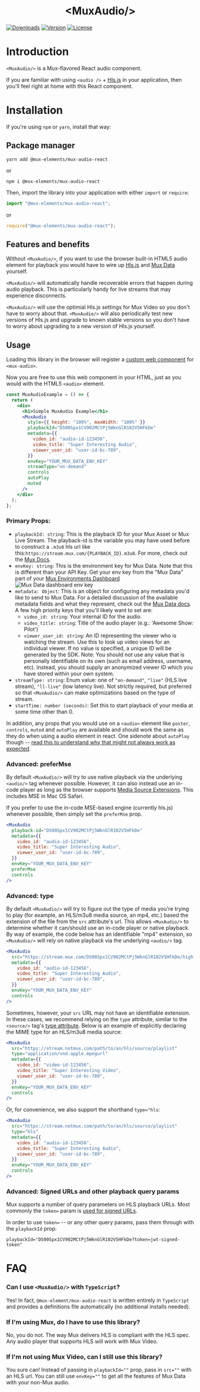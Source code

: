 <p align="center">
  <h1 align="center">&lt;MuxAudio/&gt;</h1>
  <a href="https://npmcharts.com/compare/@mux-elements/mux-audio-react?interval=30"><img src="https://img.shields.io/npm/dm/@mux-elements/mux-audio-react.svg?sanitize=true" alt="Downloads"></a>
    <a href="https://www.npmjs.com/package/@mux-elements/mux-audio-react"><img src="https://img.shields.io/npm/v/@mux-elements/mux-audio-react.svg?sanitize=true" alt="Version"></a>
    <a href="https://www.npmjs.com/package/@mux-elements/mux-audio-react"><img src="https://img.shields.io/npm/l/@mux-elements/mux-audio-react.svg?sanitize=true" alt="License"></a>
</p>

# Introduction

`<MuxAudio/>` is a Mux-flavored React audio component.

If you are familiar with using `<audio />` + [Hls.js](https://github.com/video-dev/hls.js) in your application, then you'll feel right at home with this React component.

# Installation

If you're using `npm` or `yarn`, install that way:

## Package manager

```
yarn add @mux-elements/mux-audio-react
```

or

```
npm i @mux-elements/mux-audio-react
```

Then, import the library into your application with either `import` or `require`:

```js
import "@mux-elements/mux-audio-react";
```

or

```js
require("@mux-elements/mux-audio-react");
```

## Features and benefits

Without `<MuxAudio/>`, if you want to use the browser built-in HTML5 audio element for playback you would have to wire up [Hls.js](https://github.com/video-dev/hls.js) and [Mux Data](https://docs.mux.com/guides/data/monitor-hls-js) yourself.

`<MuxAudio/>` will automatically handle recoverable errors that happen during audio playback. This is particularly handy for live streams that may experience disconnects.

`<MuxAudio/>` will use the optimial Hls.js settings for Mux Video so you don't have to worry about that. `<MuxAudio/>` will also periodically test new versions of Hls.js and upgrade to known stable versions so you don't have to worry about upgrading to a new version of Hls.js yourself.

## Usage

Loading this library in the browser will register a [custom web component](https://developer.mozilla.org/en-US/docs/Web/Web_Components) for `<mux-audio>`.

Now you are free to use this web component in your HTML, just as you would with the HTML5 `<audio>` element.

```jsx
const MuxAudioExample = () => {
  return (
    <div>
      <h1>Simple MuxAudio Example</h1>
      <MuxAudio
        style={{ height: "100%", maxWidth: "100%" }}
        playbackId="DS00Spx1CV902MCtPj5WknGlR102V5HFkDe"
        metadata={{
          video_id: "audio-id-123456",
          video_title: "Super Interesting Audio",
          viewer_user_id: "user-id-bc-789",
        }}
        envKey="YOUR_MUX_DATA_ENV_KEY"
        streamType="on-demand"
        controls
        autoPlay
        muted
      />
    </div>
  );
};
```

### Primary Props:

- `playbackId: string`: This is the playback ID for your Mux Asset or Mux Live Stream. The playback-id is the variable you may have used before to construct a `.m3u8` hls url like this:`https://stream.mux.com/{PLAYBACK_ID}.m3u8`. For more, check out the [Mux Docs](https://docs.mux.com/guides/video/play-your-videos#1-get-your-playback-id).
- `envKey: string`: This is the environment key for Mux Data. Note that this is different than your API Key. Get your env key from the "Mux Data" part of your [Mux Environments Dashboard](https://dashboard.mux.com/environments)
  <img src="../../images/env-key.png" alt="Mux Data dashboard env key"></img>
- `metadata: Object`: This is an object for configuring any metadata you'd like to send to Mux Data. For a detailed discussion of the available metadata fields and what they represent, check out the [Mux Data docs](https://docs.mux.com/guides/data/make-your-data-actionable-with-metadata). A few high priority keys that you'll likely want to set are:
  - `video_id: string`: Your internal ID for the audio.
  - `video_title: string`: Title of the audio player (e.g.: 'Awesome Show: Pilot')
  - `viewer_user_id: string`: An ID representing the viewer who is watching the stream. Use this to look up video views for an individual viewer. If no value is specified, a unique ID will be generated by the SDK. Note: You should not use any value that is personally identifiable on its own (such as email address, username, etc). Instead, you should supply an anonymized viewer ID which you have stored within your own system.
- `streamType: string`: Enum value: one of `"on-demand"`, `"live"` (HLS live stream), `"ll-live"` (low latency live). Not strictly required, but preferred so that `<MuxAudio/>` can make optimizations based on the type of stream.
- `startTime: number (seconds)`: Set this to start playback of your media at some time other than 0.

In addition, any props that you would use on a `<audio>` element like `poster`, `controls`, `muted` and `autoPlay` are available and should work the same as they do when using a audio element in react. One sidenote about `autoPlay` though -- [read this to understand why that might not always work as expected](https://docs.mux.com/guides/video/web-autoplay-your-videos).

### Advanced: preferMse

By default `<MuxAudio/>` will try to use native playback via the underlying `<audio/>` tag whenever possible. However, it can also instead use an in-code player as long as the browser supports [Media Source Extensions](https://developer.mozilla.org/en-US/docs/Web/API/Media_Source_Extensions_API). This includes MSE in Mac OS Safari.

If you prefer to use the in-code MSE-based engine (currently hls.js) whenever possible, then simply set the `preferMse` prop.

```jsx
<MuxAudio
  playback-id="DS00Spx1CV902MCtPj5WknGlR102V5HFkDe"
  metadata={{
    video_id: "audio-id-123456",
    video_title: "Super Interesting Audio",
    viewer_user_id: "user-id-bc-789",
  }}
  envKey="YOUR_MUX_DATA_ENV_KEY"
  preferMse
  controls
/>
```

### Advanced: type

By default `<MuxAudio/>` will try to figure out the type of media you're trying to play (for example, an HLS/m3u8 media source, an mp4, etc.) based the extension of the file from the `src` attribute's url. This allows `<MuxAudio/>` to determine whether it can/should use an in-code player or native playback. By way of example, the code below has an identifiable "mp4" extension, so `<MuxAudio/>` will rely on native playback via the underlying `<audio/>` tag.

```jsx
<MuxAudio
  src="https://stream.mux.com/DS00Spx1CV902MCtPj5WknGlR102V5HFkDe/high.mp4"
  metadata={{
    video_id: "audio-id-123456",
    video_title: "Super Interesting Audio",
    viewer_user_id: "user-id-bc-789",
  }}
  envKey="YOUR_MUX_DATA_ENV_KEY"
  controls
/>
```

Sometimes, however, your `src` URL may not have an identifiable extension. In these cases, we recommend relying on the `type` attribute, similar to the `<source/>` tag's [type attribute](https://developer.mozilla.org/en-US/docs/Web/HTML/Element/source#attr-type). Below is an example of explicitly declaring the MIME type for an HLS/m3u8 media source:

```jsx
<MuxAudio
  src="https://stream.notmux.com/path/to/an/hls/source/playlist"
  type="application/vnd.apple.mpegurl"
  metadata={{
    video_id: "video-id-123456",
    video_title: "Super Interesting Video",
    viewer_user_id: "user-id-bc-789",
  }}
  envKey="YOUR_MUX_DATA_ENV_KEY"
  controls
/>
```

Or, for convenience, we also support the shorthand `type="hls`:

```jsx
<MuxAudio
  src="https://stream.notmux.com/path/to/an/hls/source/playlist"
  type="hls"
  metadata={{
    video_id: "audio-id-123456",
    video_title: "Super Interesting Audio",
    viewer_user_id: "user-id-bc-789",
  }}
  envKey="YOUR_MUX_DATA_ENV_KEY"
  controls
/>
```

### Advanced: Signed URLs and other playback query params

Mux supports a number of query parameters on HLS playback URLs. Most commonly the `token=` param is [used for signed URLs](https://docs.mux.com/guides/video/secure-video-playback).

In order to use `token=` -- or any other query params, pass them through with the `playbackId` prop:

```
playbackId="DS00Spx1CV902MCtPj5WknGlR102V5HFkDe?token=jwt-signed-token"
```

# FAQ

### Can I use `<MuxAudio/>` with `TypeScript`?

Yes! In fact, `@mux-element/mux-audio-react` is written entirely in `TypeScript` and provides a definitions file automatically (no additional installs needed).

### If I'm using Mux, do I have to use this library?

No, you do not. The way Mux delivers HLS is compliant with the HLS spec. Any audio player that supports HLS will work with Mux Video.

### If I'm not using Mux Video, can I still use this library?

You sure can! Instead of passing in `playbackId=""` prop, pass in `src=""` with an HLS url. You can still use `envKey=""` to get all the features of Mux Data with your non-Mux audio.

